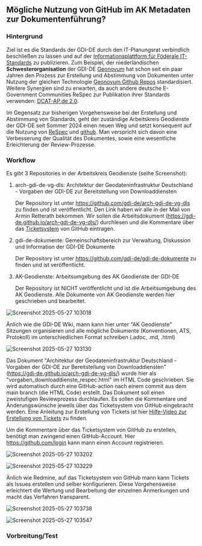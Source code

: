 ## Mögliche Nutzung von GitHub im AK Metadaten zur Dokumentenführung?

### Hintergrund

Ziel ist es die Standards der GDI-DE durch den IT-Planungsrat verbindlich beschließen zu lassen und auf der [Informationsplattform für Föderale IT-Standards](https://docs.fitko.de/fit-standards/) zu publizieren. 
Zum Beispiel, der niederländischen **Schwesterorganisation** der GDI-DE [Geonovum](https://www.geonovum.nl/) hat schon seit ein paar Jahren den Prozess zur Erstellung und Abstimmung von Dokumenten unter Nutzung der gleichen Technologie [Geonovum Github Repos](https://github.com/geonovum) standardisiert.
Weitere Synergien sind zu erwarten, da auch andere deutsche E-Government Communities ReSpec zur Publikation ihrer Standards verwenden:
[DCAT-AP.de 2.0](https://www.dcat-ap.de/def/dcatde/2.0/spec/).

Im Gegensatz zur bisherigen Vorgehensweise bei der Erstellung und Abstimmung von Standards, geht der zuständige Arbeitskreis Geodienste der GDI-DE seit Sommer 2024 einen neuen Weg und setzt konsequent auf die Nutzung von [ReSpec](https://respec.org/docs/) und [github](https://github.com/). 
Man verspricht sich davon eine Verbesserung der Qualität des Dokumentes, sowie eine wesentliche Erleichterung der Review-Prozesse.


### Workflow
Es gibt 3 Repositories in der Arbeitskreis Geodienste (seihe Screenshot):
1. arch-gdi-de-vg-dls: Architektur der Geodateninfrastruktur Deutschland - Vorgaben der GDI-DE zur Bereitstellung von Downloaddiensten

   Der Repository ist unter https://github.com/gdi-de/arch-gdi-de-vg-dls zu finden und ist veröffentlicht.
   Den Link haben wir alle in der Mail von Armin Retterath bekommen. Wir sollen die Arbeitsdokument (https://gdi-de.github.io/arch-gdi-de-vg-dls/) durchlesen und die Kommentare über das [Ticketsystem](https://github.com/gdi-de/arch-gdi-de-vg-dls/issues) von GitHub eintragen.

2. gdi-de-dokumente: Gemeinschaftsbereich zur Verwaltung, Diskussion und Information der GDI-DE Dokumente

   Der Repository ist unter https://github.com/gdi-de/gdi-de-dokumente zu finden und ist veröffentlicht.

3. AK-Geodienste: Arbeitsumgebung des AK Geodienste der GDI-DE

   Der Repository ist NICHT veröffentlicht und ist die Arbeitsumgebung des AK Geodienste.
   Alle Dokumente von AK Geodienste werden hier geschrieben und bearbeitet.

![Screenshot 2025-05-27 103018](https://github.com/user-attachments/assets/17fd9fad-7a83-402f-92eb-9e2d855a2fc6)



Änlich wie die GDI-DE Wiki, mann kann hier unter "AK Geodienste" Sitzungen organisieren und alle mögliche Dokumente (Konventionen, ATS, Protokoll) im unterschiedlichen Format schreiben (.adoc, .md, .html)

![Screenshot 2025-05-27 103130](https://github.com/user-attachments/assets/faf200ca-4ba8-40da-bc7b-acbda8d4469d)



Das Dokument "Architektur der Geodateninfrastruktur Deutschland - Vorgaben der GDI-DE zur Bereitstellung von Downloaddiensten" (https://gdi-de.github.io/arch-gdi-de-vg-dls/) wurde hier als "vorgaben_downloaddienste_respec.html" im HTML Code geschrieben. Sie wird automatisch durch eine GitHub-action nach einem commit aus dem main branch (die HTML Code) erstellt.
Das Dokument soll einen zweistufigen Reviewprozess durchlaufen. Es sollen die Kommentare und Änderungswünsche jeweils über das Ticketsystem von GitHub eingebracht werden. Eine Anleitung zur Erstellung von Tickets ist hier [Hilfe-Video zur Erstellung von Tickets](https://gdi-de.github.io/arch-gdi-de-vg-dls/media/create_ticket.mp4) zu finden.

Um die Kommentare über das Ticketsystem von GitHub zu erstellen, benötigt man zwingend einen GitHub-Account.
Hier https://github.com/login kann mann einen Account registrieren.

![Screenshot 2025-05-27 103202](https://github.com/user-attachments/assets/9144e6e8-f08a-426f-9020-46ea5836fc10)

![Screenshot 2025-05-27 103229](https://github.com/user-attachments/assets/ae726865-7df5-4073-9d66-a3e20803e639)



Änlich wie Redmine, auf das Ticketsystem von GitHub mann kann Tickets als Issues erstellen und selber konfigurieren.
Diese Vorgehensweise erleichtert die Wertung und Bearbeitung der einzelnen Anmerkungen und macht das Verfahren transparent.

![Screenshot 2025-05-27 103738](https://github.com/user-attachments/assets/076e7760-418b-42d2-927c-174e123cf02d)

![Screenshot 2025-05-27 103547](https://github.com/user-attachments/assets/6053b528-d222-4200-ba56-c6595f56f710)


### Vorbreitung/Test









